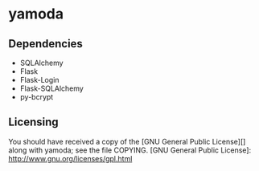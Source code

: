 yamoda
======

Dependencies
------------

* SQLAlchemy
* Flask
* Flask-Login
* Flask-SQLAlchemy
* py-bcrypt

Licensing
---------

You should have received a copy of the [GNU General Public License][] along 
with yamoda; see the file COPYING.
  [GNU General Public License]: http://www.gnu.org/licenses/gpl.html